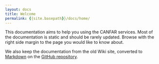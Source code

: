 ```yaml
---
layout: docs
title: Welcome
permalink: {{site.basepath}}/docs/home/
---
```


This documentation aims to help you using the CANFAR services. Most of the documentation is static and should be rarely updated. Browse with the right side margin to the page you would like to know about.

We also keep the documentation from the old Wiki site, converted to [Markdown](https://help.github.com/articles/github-flavored-markdown) on the [GitHub repository](https://github.com/canfar/canfar.github.io/tree/master/docs_old). 
